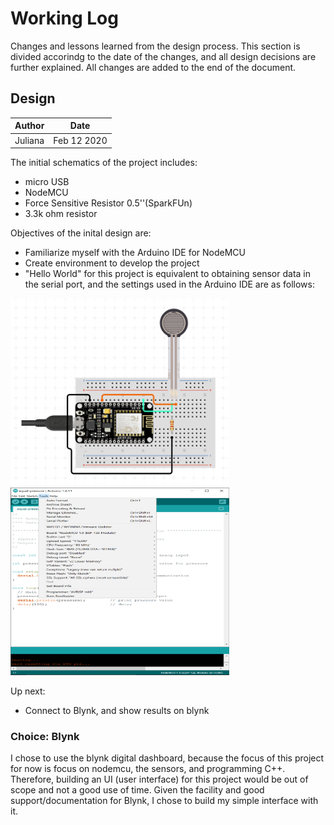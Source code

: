 # Working Log #
Changes and lessons learned from the design process. This section is divided accorindg to the date of the changes, and all design decisions are further explained. All changes are added to the end of the document.

## Design ##

Author|Date
------|-----
Juliana | Feb 12 2020

The initial schematics of the project includes:
* micro USB
* NodeMCU
* Force Sensitive Resistor 0.5''(SparkFUn)
* 3.3k ohm resistor

Objectives of the inital design are:
* Familiarize myself with the Arduino IDE for NodeMCU
* Create environment to develop the project
* "Hello World" for this project is equivalent to obtaining sensor data in the serial port, and the settings used in the Arduino IDE are as follows:
<p float="left">
  <img src="/assets/board-design-1.png" width="350" height="300">
  <img src="/assets/arduino-settings.png" width="350" height="300">
</p>

Up next:
* Connect to Blynk, and show results on blynk

### Choice: Blynk ###
I chose to use the blynk digital dashboard, because the focus of this project for now is focus on nodemcu, the sensors, and programming C++. Therefore, building an UI (user interface) for this project would be out of scope and not a good use of time.
Given the facility and good support/documentation for Blynk, I chose to build my simple interface with it.

